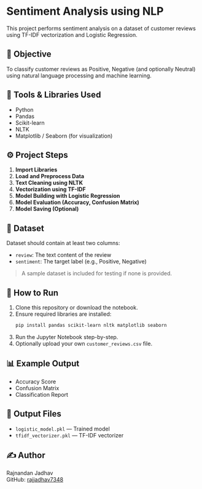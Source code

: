 
# Sentiment Analysis using NLP

This project performs sentiment analysis on a dataset of customer reviews using TF-IDF vectorization and Logistic Regression.

## 📌 Objective

To classify customer reviews as Positive, Negative (and optionally Neutral) using natural language processing and machine learning.

## 🧰 Tools & Libraries Used

- Python
- Pandas
- Scikit-learn
- NLTK
- Matplotlib / Seaborn (for visualization)

## ⚙️ Project Steps

1. **Import Libraries**
2. **Load and Preprocess Data**
3. **Text Cleaning using NLTK**
4. **Vectorization using TF-IDF**
5. **Model Building with Logistic Regression**
6. **Model Evaluation (Accuracy, Confusion Matrix)**
7. **Model Saving (Optional)**

## 📂 Dataset

Dataset should contain at least two columns:
- `review`: The text content of the review
- `sentiment`: The target label (e.g., Positive, Negative)

> A sample dataset is included for testing if none is provided.

## 🧪 How to Run

1. Clone this repository or download the notebook.
2. Ensure required libraries are installed:
    ```bash
    pip install pandas scikit-learn nltk matplotlib seaborn
    ```
3. Run the Jupyter Notebook step-by-step.
4. Optionally upload your own `customer_reviews.csv` file.

## 📊 Example Output

- Accuracy Score
- Confusion Matrix
- Classification Report

## 📁 Output Files

- `logistic_model.pkl` — Trained model
- `tfidf_vectorizer.pkl` — TF-IDF vectorizer

## ✍️ Author

Rajnandan Jadhav  
GitHub: [rajjadhav7348](https://github.com/rajjadhav7348)
